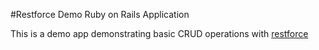 #Restforce Demo Ruby on Rails Application

This is a demo app demonstrating basic CRUD operations with [restforce](https://github.com/ejholmes/restforce)
